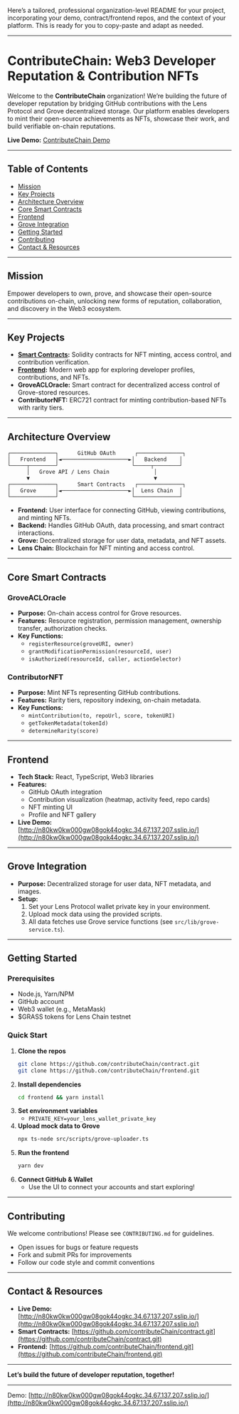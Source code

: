 Here’s a tailored, professional organization-level README for your project, incorporating your demo, contract/frontend repos, and the context of your platform. This is ready for you to copy-paste and adapt as needed.

---

# ContributeChain: Web3 Developer Reputation & Contribution NFTs

Welcome to the **ContributeChain** organization! We’re building the future of developer reputation by bridging GitHub contributions with the Lens Protocol and Grove decentralized storage. Our platform enables developers to mint their open-source achievements as NFTs, showcase their work, and build verifiable on-chain reputations.

**Live Demo:** [ContributeChain Demo](http://n80kw0kw000gw08gok44ogkc.34.67.137.207.sslip.io/)

---

## Table of Contents

- [Mission](#mission)
- [Key Projects](#key-projects)
- [Architecture Overview](#architecture-overview)
- [Core Smart Contracts](#core-smart-contracts)
- [Frontend](#frontend)
- [Grove Integration](#grove-integration)
- [Getting Started](#getting-started)
- [Contributing](#contributing)
- [Contact & Resources](#contact--resources)

---

## Mission

Empower developers to own, prove, and showcase their open-source contributions on-chain, unlocking new forms of reputation, collaboration, and discovery in the Web3 ecosystem.

---

## Key Projects

- **[Smart Contracts](https://github.com/contributeChain/contract.git):** Solidity contracts for NFT minting, access control, and contribution verification.
- **[Frontend](https://github.com/contributeChain/frontend.git):** Modern web app for exploring developer profiles, contributions, and NFTs.
- **GroveACLOracle:** Smart contract for decentralized access control of Grove-stored resources.
- **ContributorNFT:** ERC721 contract for minting contribution-based NFTs with rarity tiers.

---

## Architecture Overview

```
┌──────────────┐      GitHub OAuth      ┌──────────────┐
│   Frontend   │◄─────────────────────►│   Backend    │
└─────┬────────┘                       └─────┬────────┘
      │   Grove API / Lens Chain              │
      ▼                                       ▼
┌──────────────┐      Smart Contracts   ┌──────────────┐
│   Grove      │◄─────────────────────►│  Lens Chain  │
└──────────────┘                       └──────────────┘
```

- **Frontend:** User interface for connecting GitHub, viewing contributions, and minting NFTs.
- **Backend:** Handles GitHub OAuth, data processing, and smart contract interactions.
- **Grove:** Decentralized storage for user data, metadata, and NFT assets.
- **Lens Chain:** Blockchain for NFT minting and access control.

---

## Core Smart Contracts

### GroveACLOracle

- **Purpose:** On-chain access control for Grove resources.
- **Features:** Resource registration, permission management, ownership transfer, authorization checks.
- **Key Functions:**
  - `registerResource(groveURI, owner)`
  - `grantModificationPermission(resourceId, user)`
  - `isAuthorized(resourceId, caller, actionSelector)`

### ContributorNFT

- **Purpose:** Mint NFTs representing GitHub contributions.
- **Features:** Rarity tiers, repository indexing, on-chain metadata.
- **Key Functions:**
  - `mintContribution(to, repoUrl, score, tokenURI)`
  - `getTokenMetadata(tokenId)`
  - `determineRarity(score)`

---

## Frontend

- **Tech Stack:** React, TypeScript, Web3 libraries
- **Features:**
  - GitHub OAuth integration
  - Contribution visualization (heatmap, activity feed, repo cards)
  - NFT minting UI
  - Profile and NFT gallery
- **Live Demo:** [http://n80kw0kw000gw08gok44ogkc.34.67.137.207.sslip.io/](http://n80kw0kw000gw08gok44ogkc.34.67.137.207.sslip.io/)

---

## Grove Integration

- **Purpose:** Decentralized storage for user data, NFT metadata, and images.
- **Setup:**
  1. Set your Lens Protocol wallet private key in your environment.
  2. Upload mock data using the provided scripts.
  3. All data fetches use Grove service functions (see `src/lib/grove-service.ts`).

---

## Getting Started

### Prerequisites

- Node.js, Yarn/NPM
- GitHub account
- Web3 wallet (e.g., MetaMask)
- $GRASS tokens for Lens Chain testnet

### Quick Start

1. **Clone the repos**  
   ```sh
   git clone https://github.com/contributeChain/contract.git
   git clone https://github.com/contributeChain/frontend.git
   ```
2. **Install dependencies**  
   ```sh
   cd frontend && yarn install
   ```
3. **Set environment variables**  
   - `PRIVATE_KEY=your_lens_wallet_private_key`
4. **Upload mock data to Grove**  
   ```sh
   npx ts-node src/scripts/grove-uploader.ts
   ```
5. **Run the frontend**  
   ```sh
   yarn dev
   ```
6. **Connect GitHub & Wallet**  
   - Use the UI to connect your accounts and start exploring!

---

## Contributing

We welcome contributions! Please see `CONTRIBUTING.md` for guidelines.

- Open issues for bugs or feature requests
- Fork and submit PRs for improvements
- Follow our code style and commit conventions

---

## Contact & Resources

- **Live Demo:** [http://n80kw0kw000gw08gok44ogkc.34.67.137.207.sslip.io/](http://n80kw0kw000gw08gok44ogkc.34.67.137.207.sslip.io/)
- **Smart Contracts:** [https://github.com/contributeChain/contract.git](https://github.com/contributeChain/contract.git)
- **Frontend:** [https://github.com/contributeChain/frontend.git](https://github.com/contributeChain/frontend.git)

---

**Let’s build the future of developer reputation, together!**

---

Demo: [http://n80kw0kw000gw08gok44ogkc.34.67.137.207.sslip.io/](http://n80kw0kw000gw08gok44ogkc.34.67.137.207.sslip.io/)
